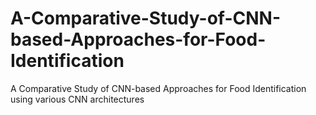 # A-Comparative-Study-of-CNN-based-Approaches-for-Food-Identification
A Comparative Study of CNN-based Approaches for Food Identification using various CNN architectures 
